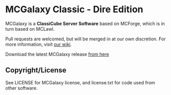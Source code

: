 MCGalaxy Classic - Dire Edition
==============================

MCGalaxy is a **ClassiCube Server Software** based on MCForge, which is in turn based on MCLawl.

Pull requests are welcomed, but will be merged in at our own discretion.  For more information, visit [our wiki](https://github.com/UnknownShadow200/MCGalaxy/wiki).

Download the latest MCGalaxy release [from here](https://github.com/UnknownShadow200/MCGalaxy/releases)

Copyright/License
-----------------
See LICENSE for MCGalaxy license, and license.txt for code used from other software.
